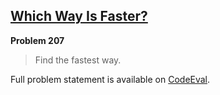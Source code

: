 [Which Way Is Faster?][ce]
--------------------------

**Problem 207**

> Find the fastest way.

Full problem statement is available on [CodeEval][ce].

[ce]: https://www.codeeval.com/browse/207/
      "View problem statement on CodeEval"

